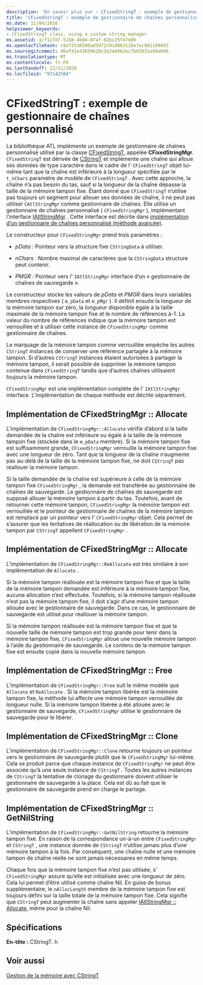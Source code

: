 ```yaml
---
description: 'En savoir plus sur : CFixedStringT : exemple de gestionnaire de chaînes personnalisé'
title: 'CFixedStringT : exemple de gestionnaire de chaînes personnalisé'
ms.date: 11/04/2016
helpviewer_keywords:
- CFixedStringT class, using a custom string manager
ms.assetid: 1cf11fd7-51b8-4b94-87af-02bc25f47dd6
ms.openlocfilehash: c9af2530500ad5972c01d063116e7ac981109493
ms.sourcegitcommit: d6af41e42699628c3e2e6063ec7b03931a49a098
ms.translationtype: MT
ms.contentlocale: fr-FR
ms.lasthandoff: 12/11/2020
ms.locfileid: "97142504"
---
```

# <a name="cfixedstringt-example-of-a-custom-string-manager"></a>CFixedStringT : exemple de gestionnaire de chaînes personnalisé

La bibliothèque ATL implémente un exemple de gestionnaire de chaînes personnalisé utilisé par la classe [CFixedStringT](../atl-mfc-shared/reference/cfixedstringt-class.md), appelée **CFixedStringMgr**. `CFixedStringT` est dérivée de [CStringT](../atl-mfc-shared/reference/cstringt-class.md) et implémente une chaîne qui alloue ses données de type caractère dans le cadre de l' `CFixedStringT` objet lui-même tant que la chaîne est inférieure à la longueur spécifiée par le `t_nChars` paramètre de modèle de `CFixedStringT` . Avec cette approche, la chaîne n’a pas besoin du tas, sauf si la longueur de la chaîne dépasse la taille de la mémoire tampon fixe. Étant donné que `CFixedStringT` n’utilise pas toujours un segment pour allouer ses données de chaîne, il ne peut pas utiliser `CAtlStringMgr` comme gestionnaire de chaînes. Elle utilise un gestionnaire de chaînes personnalisé ( `CFixedStringMgr` ), implémentant l’interface [IAtlStringMgr](../atl-mfc-shared/reference/iatlstringmgr-class.md) . Cette interface est décrite dans [implémentation d’un gestionnaire de chaînes personnalisé (méthode avancée)](../atl-mfc-shared/implementation-of-a-custom-string-manager-advanced-method.md).

Le constructeur pour `CFixedStringMgr` prend trois paramètres :

- *pData :* Pointeur vers la structure fixe `CStringData` à utiliser.

- *nChars :* Nombre maximal de caractères que la `CStringData` structure peut contenir.

- *PMGR :* Pointeur vers l' `IAtlStringMgr` interface d’un « gestionnaire de chaînes de sauvegarde ».

Le constructeur stocke les valeurs de *pData* et *PMGR* dans leurs variables membres respectives ( `m_pData` et `m_pMgr` ). Il définit ensuite la longueur de la mémoire tampon sur zéro, la longueur disponible égale à la taille maximale de la mémoire tampon fixe et le nombre de références à-1. La valeur du nombre de références indique que la mémoire tampon est verrouillée et à utiliser cette instance de `CFixedStringMgr` comme gestionnaire de chaînes.

Le marquage de la mémoire tampon comme verrouillée empêche les autres `CStringT` instances de conserver une référence partagée à la mémoire tampon. Si d’autres `CStringT` instances étaient autorisées à partager la mémoire tampon, il serait possible de supprimer la mémoire tampon contenue dans `CFixedStringT` tandis que d’autres chaînes utilisaient toujours la mémoire tampon.

`CFixedStringMgr` est une implémentation complète de l' `IAtlStringMgr` interface. L’implémentation de chaque méthode est décrite séparément.

## <a name="implementation-of-cfixedstringmgrallocate"></a>Implémentation de CFixedStringMgr :: Allocate

L’implémentation de `CFixedStringMgr::Allocate` vérifie d’abord si la taille demandée de la chaîne est inférieure ou égale à la taille de la mémoire tampon fixe (stockée dans le `m_pData` membre). Si la mémoire tampon fixe est suffisamment grande, `CFixedStringMgr` verrouille la mémoire tampon fixe avec une longueur de zéro. Tant que la longueur de la chaîne n’augmente pas au-delà de la taille de la mémoire tampon fixe, ne doit `CStringT` pas réallouer la mémoire tampon.

Si la taille demandée de la chaîne est supérieure à celle de la mémoire tampon fixe `CFixedStringMgr` , la demande est transférée au gestionnaire de chaînes de sauvegarde. Le gestionnaire de chaînes de sauvegarde est supposé allouer la mémoire tampon à partir du tas. Toutefois, avant de retourner cette mémoire tampon, `CFixedStringMgr` la mémoire tampon est verrouillée et le pointeur de gestionnaire de chaînes de la mémoire tampon est remplacé par un pointeur vers l' `CFixedStringMgr` objet. Cela permet de s’assurer que les tentatives de réallocation ou de libération de la mémoire tampon par `CStringT` appellent `CFixedStringMgr` .

## <a name="implementation-of-cfixedstringmgrreallocate"></a>Implémentation de CFixedStringMgr :: Allocate

L’implémentation de `CFixedStringMgr::ReAllocate` est très similaire à son implémentation de `Allocate` .

Si la mémoire tampon réallouée est la mémoire tampon fixe et que la taille de la mémoire tampon demandée est inférieure à la mémoire tampon fixe, aucune allocation n’est effectuée. Toutefois, si la mémoire tampon réallouée n’est pas la mémoire tampon fixe, il doit s’agir d’une mémoire tampon allouée avec le gestionnaire de sauvegarde. Dans ce cas, le gestionnaire de sauvegarde est utilisé pour réallouer la mémoire tampon.

Si la mémoire tampon réallouée est la mémoire tampon fixe et que la nouvelle taille de mémoire tampon est trop grande pour tenir dans la mémoire tampon fixe, `CFixedStringMgr` alloue une nouvelle mémoire tampon à l’aide du gestionnaire de sauvegarde. Le contenu de la mémoire tampon fixe est ensuite copié dans la nouvelle mémoire tampon.

## <a name="implementation-of-cfixedstringmgrfree"></a>Implémentation de CFixedStringMgr :: Free

L’implémentation de `CFixedStringMgr::Free` suit le même modèle que `Allocate` et `ReAllocate` . Si la mémoire tampon libérée est la mémoire tampon fixe, la méthode lui affecte une mémoire tampon verrouillée de longueur nulle. Si la mémoire tampon libérée a été allouée avec le gestionnaire de sauvegarde, `CFixedStringMgr` utilise le gestionnaire de sauvegarde pour le libérer.

## <a name="implementation-of-cfixedstringmgrclone"></a>Implémentation de CFixedStringMgr :: Clone

L’implémentation de `CFixedStringMgr::Clone` retourne toujours un pointeur vers le gestionnaire de sauvegarde plutôt que le `CFixedStringMgr` lui-même. Cela se produit parce que chaque instance de `CFixedStringMgr` ne peut être associée qu’à une seule instance de `CStringT` . Toutes les autres instances de `CStringT` la tentative de clonage du gestionnaire doivent utiliser le gestionnaire de sauvegarde à la place. Cela est dû au fait que le gestionnaire de sauvegarde prend en charge le partage.

## <a name="implementation-of-cfixedstringmgrgetnilstring"></a>Implémentation de CFixedStringMgr :: GetNilString

L’implémentation de `CFixedStringMgr::GetNilString` retourne la mémoire tampon fixe. En raison de la correspondance un-à-un entre `CFixedStringMgr` et `CStringT` , une instance donnée de `CStringT` n’utilise jamais plus d’une mémoire tampon à la fois. Par conséquent, une chaîne nulle et une mémoire tampon de chaîne réelle ne sont jamais nécessaires en même temps.

Chaque fois que la mémoire tampon fixe n’est pas utilisée, s' `CFixedStringMgr` assure qu’elle est initialisée avec une longueur de zéro. Cela lui permet d’être utilisé comme chaîne Nil. En guise de bonus supplémentaire, le `nAllocLength` membre de la mémoire tampon fixe est toujours défini sur la taille totale de la mémoire tampon fixe. Cela signifie que `CStringT` peut augmenter la chaîne sans appeler [IAtlStringMgr :: Allocate](../atl-mfc-shared/reference/iatlstringmgr-class.md#reallocate), même pour la chaîne Nil.

## <a name="requirements"></a>Spécifications

**En-tête :** CStringT. h

## <a name="see-also"></a>Voir aussi

[Gestion de la mémoire avec CStringT](../atl-mfc-shared/memory-management-with-cstringt.md)
